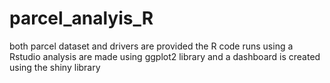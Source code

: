 # parcel_analyis_R
both parcel dataset and drivers are provided
the R code runs using a Rstudio
analysis are made using ggplot2 library and a dashboard is created using the shiny library
